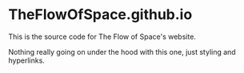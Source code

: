 # TheFlowOfSpace.github.io
This is the source code for The Flow of Space's website.

Nothing really going on under the hood with this one, just styling and hyperlinks.
